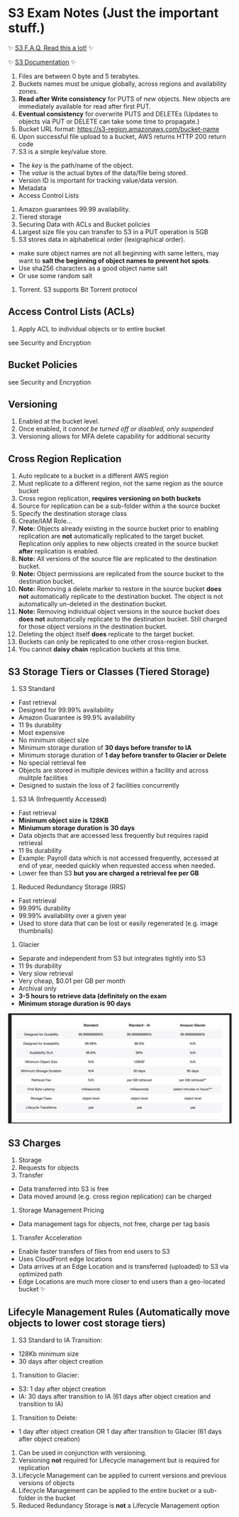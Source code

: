 # S3 Exam Notes (Just the important stuff.)

:sparkles: [S3 F.A.Q. Read this a lot!](https://aws.amazon.com/s3/faqs/) :sparkles:

:sparkles: [S3 Documentation](http://docs.aws.amazon.com/AmazonS3/latest/dev/Welcome.html) :sparkles:


1. Files are between 0 byte and 5 terabytes.
1. Buckets names must be unique globally, across regions and availability zones.
1. **Read after Write consistency** for PUTS of *new* objects.  New objects are
        immediately available for read after first PUT.  
1. **Eventual consistency** for overwrite PUTS and DELETEs (Updates to objects via PUT
or DELETE can take some time to propagate.)
1. Bucket URL format: https://s3-region.amazonaws.com/bucket-name
1. Upon successful file upload to a bucket, AWS returns HTTP 200 return code
1. S3 is a simple key/value store.  
  * The *key* is the path/name of the object.
  * The *value* is the actual bytes of the data/file being stored.
  * Version ID is important for tracking value/data version.  
  * Metadata
  * Access Control Lists
1. Amazon guarantees 99.99 availability.
1. Tiered storage
1. Securing Data with ACLs and Bucket policies
1. Largest size file you can transfer to S3 in a PUT operation is 5GB
1. S3 stores data in alphabetical order (lexigraphical order).
 + make sure object names are not all beginning with same letters, may want to
 **salt the beginning of object names to prevent hot spots**.
 + Use sha256 characters as a good object name salt
 + Or use some random salt
1. Torrent.  S3 supports Bit Torrent protocol


## Access Control Lists (ACLs)

1. Apply ACL to individual objects or to entire bucket

see Security and Encryption

## Bucket Policies

see Security and Encryption

## Versioning

1. Enabled at the bucket level.
2. Once enabled, it *cannot be turned off or disabled, only suspended*
3. Versioning allows for MFA delete capability for additional security

## Cross Region Replication

1. Auto replicate to a bucket in a different AWS region
1. Must replicate to a different region, not the same region as the source bucket
1. Cross region replication, **requires versioning on both buckets**
1. Source for replication can be a sub-folder within a the source bucket
1. Specify the destination storage class
1. Create/IAM Role... 
1. **Note:** Objects already existing in the source bucket prior to enabling replication are **not** 
automatically replicated to the target bucket.  Replication only applies to new objects created 
in the source bucket **after** replication is enabled.
1. **Note:** All versions of the source file are replicated to the destination bucket.
1. **Note:** Object permissions are replicated from the source bucket to the destination bucket.
1. **Note:** Removing a delete marker to restore in the source bucket **does not** automatically 
replicate to the destination bucket.  The object is not automatically un-deleted in the destination 
bucket.
1. **Note:** Removing individual object versions in the source bucket does **does not** automatically 
replicate to the destination bucket.  Still charged for those object versions in the destination bucket.
1. Deleting the object itself **does** replicate to the target bucket.
1. Buckets can only be replicated to one other cross-region bucket.
1. You cannot **daisy chain** replication buckets at this time.

## S3 Storage Tiers or Classes (Tiered Storage)
1. S3 Standard
  * Fast retrieval
  * Designed for 99.99% availability
  * Amazon Guarantee is 99.9% availability
  * 11 9s durability
  * Most expensive
  * No minimum object size
  * Minimum storage duration of **30 days before transfer to IA**
  * Minimum storage duration of **1 day before transfer to Glacier or Delete**
  * No special retrieval fee
  * Objects are stored in multiple devices within a facility and across mulitple facilities
  * Designed to sustain the loss of 2 facilities concurrently
1. S3 IA (Infrequently Accessed)
  * Fast retrieval
  * **Minimum object size is 128KB**
  * **Miniumum storage duration is 30 days**
  * Data objects that are accessed less frequently but requires rapid retrieval
  * 11 9s durability
  * Example:  Payroll data which is not accessed frequently, accessed at end of year, 
  needed quickly when requested access when needed.
  * Lower fee than S3 **but you are charged a retrieval fee per GB**
1. Reduced Redundancy Storage (RRS)
  * Fast retrieval
  * 99.99% durability
  * 99.99% availability over a given year
  * Used to store data that can be lost or easily regenerated (e.g. image
thumbnails)
1. Glacier
  * Separate and independent from S3 but integrates tightly into S3
  * 11 9s durability
  * Very slow retrieval
  * Very cheap, $0.01 per GB per month
  * Archival only
  * **3-5 hours to retrieve data (definitely on the exam**
  * **Minimum storage duration is 90 days**

![Storage Tiers](https://github.com/MathewT/aws-certified-developer/blob/master/S3/s3-tiers.JPG)

## S3 Charges
1. Storage
1. Requests for objects
1. Transfer
  + Data transferred into S3 is free
  + Data moved around (e.g. cross region replication) can be charged
1. Storage Management Pricing
  + Data management tags for objects, not free, charge per tag basis
1. Transfer Acceleration
  + Enable faster transfers of files from end users to S3
  + Uses CloudFront edge locations
  + Data arrives at an Edge Location and is transferred (uploaded) to S3 via optimized path
  + Edge Locations are much more closer to end users than a geo-located bucket :sparkles:
  


## Lifecyle Management Rules (Automatically move objects to lower cost storage tiers)

1. S3 Standard to IA Transition:
  * 128Kb minimum size
  * 30 days after object creation
1. Transition to Glacier:
  * S3: 1 day after object creation
  * IA: 30 days after transition to IA (61 days after object creation and transition to IA)
1. Transition to Delete:
  * 1 day after object creation OR 1 day after transition to Glacier (61 days after
    object creation)
1. Can be used in conjunction with versioning.
1. Versioning **not** required for Lifecycle management but is required for replication
1. Lifecycle Management can be applied to current versions and previous versions of objects
1. Lifecycle Management can be applied to the entire bucket or a sub-folder in the bucket
1. Reduced Redundancy Storage is **not** a Lifecycle Management option



